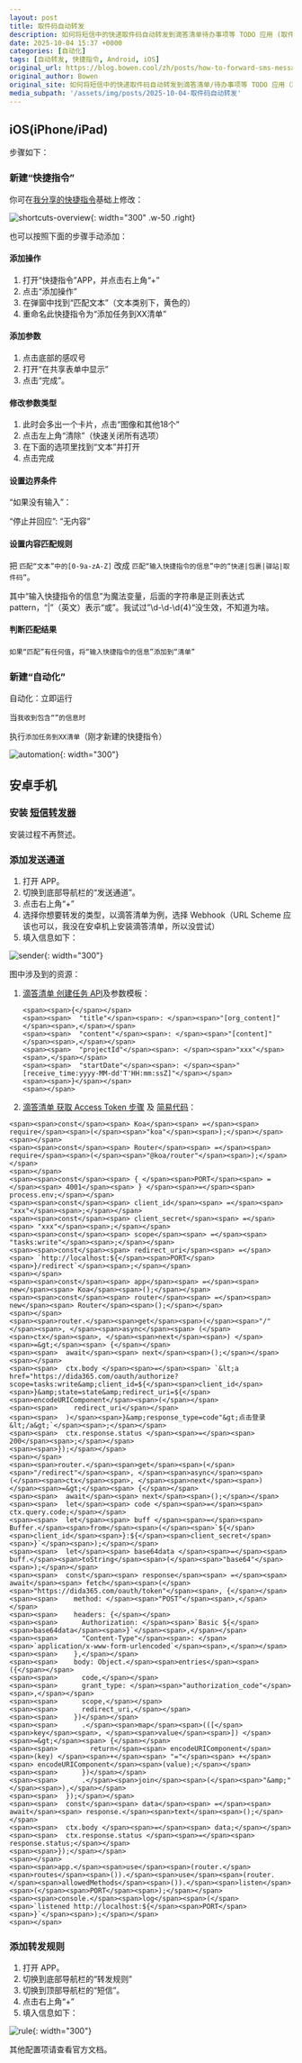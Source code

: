 ```yaml
---
layout: post
title: 取件码自动转发
description: 如何将短信中的快递取件码自动转发到滴答清单待办事项等 TODO 应用 (取件提醒)
date: 2025-10-04 15:37 +0000
categories: [自动化]
tags: [自动转发, 快捷指令, Android, iOS]
original_url: https://blog.bowen.cool/zh/posts/how-to-forward-sms-messages-to-your-todo-list
original_author: Bowen
original_site: 如何将短信中的快递取件码自动转发到滴答清单/待办事项等 TODO 应用（取件提醒）
media_subpath: '/assets/img/posts/2025-10-04-取件码自动转发'
---
```


## iOS(iPhone/iPad)

步骤如下：

### 新建“快捷指令”

你可在[我分享的快捷指令](https://www.icloud.com/shortcuts/bfadc821175a4a93b3b9dddd836ea30b)基础上修改：

![shortcuts-overview](./shortcut.jpg){: width="300" .w-50 .right}

也可以按照下面的步骤手动添加：

#### 添加操作

1.  打开“快捷指令”APP，并点击右上角“+”
2.  点击“添加操作”
3.  在弹窗中找到“匹配文本”（文本类别下，黄色的）
4.  重命名此快捷指令为“添加任务到XX清单”

#### 添加参数

1.  点击底部的感叹号
2.  打开“在共享表单中显示”
3.  点击“完成”。

#### 修改参数类型

1.  此时会多出一个卡片，点击“图像和其他18个”
2.  点击左上角“清除”（快速关闭所有选项）
3.  在下面的选项里找到“文本”并打开
4.  点击完成

#### 设置边界条件

“如果没有输入”：

“停止并回应”: “无内容”

#### 设置内容匹配规则

把 `匹配“文本”中的[0-9a-zA-Z]` 改成 `匹配“输入快捷指令的信息”中的“快递|包裹|驿站|取件码”`。

其中“输入快捷指令的信息”为魔法变量，后面的字符串是正则表达式 pattern，“|”（英文）表示“或”。我试过”\\d-\\d-\\d{4}“没生效，不知道为啥。

#### 判断匹配结果

`如果“匹配”有任何值`，`将“输入快捷指令的信息”添加到“清单”`

### 新建“自动化”

自动化：立即运行

当`我收到包含“”的信息时`

执行`添加任务到XX清单`（刚才新建的快捷指令）

![automation](./automation.jpg){: width="300"}

## 安卓手机

### 安装 [短信转发器](https://github.com/pppscn/SmsForwarder)

安装过程不再赘述。

### 添加发送通道

1.  打开 APP。
2.  切换到底部导航栏的“发送通道”。
3.  点击右上角“+”
4.  选择你想要转发的类型，以滴答清单为例，选择 Webhook（URL Scheme 应该也可以，我没在安卓机上安装滴答清单，所以没尝试）
5.  填入信息如下：

![sender](./sender.jpg){: width="300"}

图中涉及到的资源：

1.  [滴答清单 创建任务 API](https://developer.dida365.com/api#/openapi?id=create-task)及参数模板：
    
    ```
    <span><span>{</span></span>
    <span><span>  "title"</span><span>: </span><span>"[org_content]"</span><span>,</span></span>
    <span><span>  "content"</span><span>: </span><span>"[content]"</span><span>,</span></span>
    <span><span>  "projectId"</span><span>: </span><span>"xxx"</span><span>,</span></span>
    <span><span>  "startDate"</span><span>: </span><span>"[receive_time:yyyy-MM-dd'T'HH:mm:ssZ]"</span></span>
    <span><span>}</span></span>
    <span></span>
    ```
    
2.  [滴答清单 获取 Access Token 步骤](https://developer.dida365.com/api#/openapi?id=get-access-token) 及 [简易代码](https://gist.github.com/bowencool/7da8630dafe9d07e7e004def2dcb851b)：

```
<span><span>const</span><span> Koa</span><span> =</span><span> require</span><span>(</span><span>"koa"</span><span>);</span></span>
<span></span>
<span><span>const</span><span> Router</span><span> =</span><span> require</span><span>(</span><span>"@koa/router"</span><span>);</span></span>
<span></span>
<span><span>const</span><span> { </span><span>PORT</span><span> =</span><span> 4001</span><span> } </span><span>=</span><span> process.env;</span></span>
<span><span>const</span><span> client_id</span><span> =</span><span> "xxx"</span><span>;</span></span>
<span><span>const</span><span> client_secret</span><span> =</span><span> "xxx"</span><span>;</span></span>
<span><span>const</span><span> scope</span><span> =</span><span> "tasks:write"</span><span>;</span></span>
<span><span>const</span><span> redirect_uri</span><span> =</span><span> `http://localhost:${</span><span>PORT</span><span>}/redirect`</span><span>;</span></span>
<span></span>
<span><span>const</span><span> app</span><span> =</span><span> new</span><span> Koa</span><span>();</span></span>
<span><span>const</span><span> router</span><span> =</span><span> new</span><span> Router</span><span>();</span></span>
<span></span>
<span><span>router.</span><span>get</span><span>(</span><span>"/"</span><span>, </span><span>async</span><span> (</span><span>ctx</span><span>, </span><span>next</span><span>) </span><span>=&gt;</span><span> {</span></span>
<span><span>  await</span><span> next</span><span>();</span></span>
<span></span>
<span><span>  ctx.body </span><span>=</span><span> `&lt;a href="https://dida365.com/oauth/authorize?scope=tasks:write&amp;client_id=${</span><span>client_id</span><span>}&amp;state=state&amp;redirect_uri=${</span><span>encodeURIComponent</span><span>(</span></span>
<span><span>    redirect_uri</span></span>
<span><span>  )</span><span>}&amp;response_type=code"&gt;点击登录&lt;/a&gt;`</span><span>;</span></span>
<span><span>  ctx.response.status </span><span>=</span><span> 200</span><span>;</span></span>
<span><span>});</span></span>
<span></span>
<span><span>router.</span><span>get</span><span>(</span><span>"/redirect"</span><span>, </span><span>async</span><span> (</span><span>ctx</span><span>, </span><span>next</span><span>) </span><span>=&gt;</span><span> {</span></span>
<span><span>  await</span><span> next</span><span>();</span></span>
<span><span>  let</span><span> code </span><span>=</span><span> ctx.query.code;</span></span>
<span><span>  let</span><span> buff </span><span>=</span><span> Buffer.</span><span>from</span><span>(</span><span>`${</span><span>client_id</span><span>}:${</span><span>client_secret</span><span>}`</span><span>);</span></span>
<span><span>  let</span><span> base64data </span><span>=</span><span> buff.</span><span>toString</span><span>(</span><span>"base64"</span><span>);</span></span>
<span><span>  const</span><span> response</span><span> =</span><span> await</span><span> fetch</span><span>(</span><span>"https://dida365.com/oauth/token"</span><span>, {</span></span>
<span><span>    method: </span><span>"POST"</span><span>,</span></span>
<span><span>    headers: {</span></span>
<span><span>      Authorization: </span><span>`Basic ${</span><span>base64data</span><span>}`</span><span>,</span></span>
<span><span>      "Content-Type"</span><span>: </span><span>`application/x-www-form-urlencoded`</span><span>,</span></span>
<span><span>    },</span></span>
<span><span>    body: Object.</span><span>entries</span><span>({</span></span>
<span><span>      code,</span></span>
<span><span>      grant_type: </span><span>"authorization_code"</span><span>,</span></span>
<span><span>      scope,</span></span>
<span><span>      redirect_uri,</span></span>
<span><span>    })</span></span>
<span><span>      .</span><span>map</span><span>(([</span><span>key</span><span>, </span><span>value</span><span>]) </span><span>=&gt;</span><span> {</span></span>
<span><span>        return</span><span> encodeURIComponent</span><span>(key) </span><span>+</span><span> "="</span><span> +</span><span> encodeURIComponent</span><span>(value);</span></span>
<span><span>      })</span></span>
<span><span>      .</span><span>join</span><span>(</span><span>"&amp;"</span><span>),</span></span>
<span><span>  });</span></span>
<span><span>  const</span><span> data</span><span> =</span><span> await</span><span> response.</span><span>text</span><span>();</span></span>
<span><span>  ctx.body </span><span>=</span><span> data;</span></span>
<span><span>  ctx.response.status </span><span>=</span><span> response.status;</span></span>
<span><span>});</span></span>
<span></span>
<span><span>app.</span><span>use</span><span>(router.</span><span>routes</span><span>()).</span><span>use</span><span>(router.</span><span>allowedMethods</span><span>()).</span><span>listen</span><span>(</span><span>PORT</span><span>);</span></span>
<span><span>console.</span><span>log</span><span>(</span><span>`listened http://localhost:${</span><span>PORT</span><span>}`</span><span>);</span></span>
<span></span>
```

### 添加转发规则

1.  打开 APP。
2.  切换到底部导航栏的“转发规则”
3.  切换到顶部导航栏的“短信”。
4.  点击右上角“+”
5.  填入信息如下：

![rule](./rule.webp){: width="300"}

其他配置项请查看官方文档。
